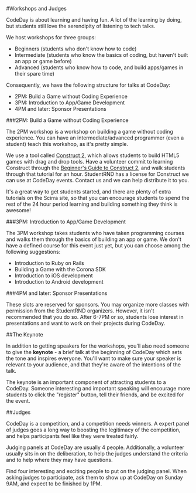 #Workshops and Judges

CodeDay is about learning and having fun. A lot of the learning by doing, but students still love the serendipity of listening to tech talks.

We host workshops for three groups:

* Beginners (students who don't know how to code)
* Intermediate (students who know the basics of coding, but haven't built an app or game before)
* Advanced (students who know how to code, and build apps/games in their spare time)

Consequently, we have the following structure for talks at CodeDay:

* 2PM: Build a Game without Coding Experience
* 3PM: Introduction to App/Game Development
* 4PM and later: Sponsor Presentations

###2PM: Build a Game without Coding Experience

The 2PM workshop is a workshop on building a game without coding experience. You can have an intermediate/advanced programmer (even a student) teach this workshop, as it's pretty simple.

We use a tool called [Construct 2](https://www.scirra.com/construct2), which allows students to build HTML5 games with drag and drop tools. Have a volunteer commit to learning Construct through the [Beginner's Guide to Construct 2](https://www.scirra.com/tutorials/37/beginners-guide-to-construct-2), and walk students through that tutorial for an hour. StudentRND has a license for Construct we can use at CodeDay events. Contact us and we can help distribute it to you. 

It's a great way to get students started, and there are plenty of extra tutorials on the Scirra site, so that you can encourage students to spend the rest of the 24 hour period learning and building something they think is awesome! 

###3PM: Introduction to App/Game Development

The 3PM workshop takes students who have taken programming courses and walks them through the basics of building an app or game. We don't have a defined course for this event just yet, but you can choose among the following suggestions:

* Introduction to Ruby on Rails
* Building a Game with the Corona SDK
* Introduction to iOS development
* Introduction to Android development

###4PM and later: Sponsor Presentations

These slots are reserved for sponsors. You may organize more classes with permission from the StudentRND organizers. However, it isn't recommended that you do so. After 6-7PM or so, students lose interest in presentations and want to work on their projects during CodeDay. 

##The Keynote

In addition to getting speakers for the workshops, you'll also need someone to give the **keynote** - a brief talk at the beginning of CodeDay which sets the tone and inspires everyone. You'll want to make sure your speaker is relevant to your audience, and that they're aware of the intentions of the talk. 

The keynote is an important component of attracting students to a CodeDay. Someone interesting and important speaking will encourage more students to click the "register" button, tell their friends, and be excited for the event. 

##Judges

CodeDay is a competition, and a competition needs winners. A expert panel of judges goes a long way to boosting the legitimacy of the competition, and helps participants feel like they were treated fairly.

Judging panels at CodeDay are usually 4 people. Additionally, a volunteer usually sits in on the deliberation, to help the judges understand the criteria and to help where they may have questions. 

Find four interesting and exciting people to put on the judging panel. When asking judges to participate, ask them to show up at CodeDay on Sunday 9AM, and expect to be finished by 1PM. 
